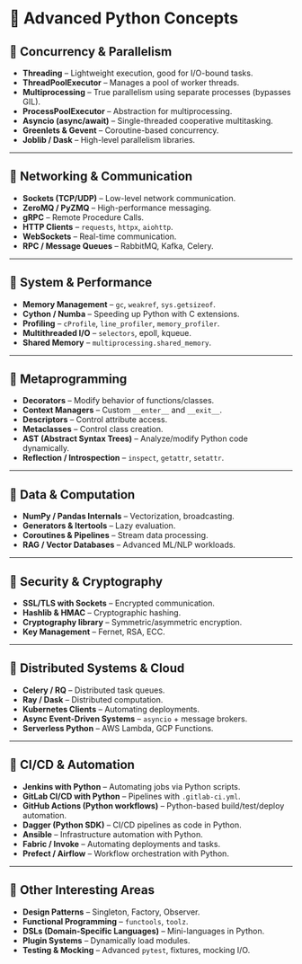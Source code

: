# 🚀 Advanced Python Concepts

## 🔹 Concurrency & Parallelism
- **Threading** – Lightweight execution, good for I/O-bound tasks.
- **ThreadPoolExecutor** – Manages a pool of worker threads.
- **Multiprocessing** – True parallelism using separate processes (bypasses GIL).
- **ProcessPoolExecutor** – Abstraction for multiprocessing.
- **Asyncio (async/await)** – Single-threaded cooperative multitasking.
- **Greenlets & Gevent** – Coroutine-based concurrency.
- **Joblib / Dask** – High-level parallelism libraries.

---

## 🔹 Networking & Communication
- **Sockets (TCP/UDP)** – Low-level network communication.
- **ZeroMQ / PyZMQ** – High-performance messaging.
- **gRPC** – Remote Procedure Calls.
- **HTTP Clients** – `requests`, `httpx`, `aiohttp`.
- **WebSockets** – Real-time communication.
- **RPC / Message Queues** – RabbitMQ, Kafka, Celery.

---

## 🔹 System & Performance
- **Memory Management** – `gc`, `weakref`, `sys.getsizeof`.
- **Cython / Numba** – Speeding up Python with C extensions.
- **Profiling** – `cProfile`, `line_profiler`, `memory_profiler`.
- **Multithreaded I/O** – `selectors`, epoll, kqueue.
- **Shared Memory** – `multiprocessing.shared_memory`.

---

## 🔹 Metaprogramming
- **Decorators** – Modify behavior of functions/classes.
- **Context Managers** – Custom `__enter__` and `__exit__`.
- **Descriptors** – Control attribute access.
- **Metaclasses** – Control class creation.
- **AST (Abstract Syntax Trees)** – Analyze/modify Python code dynamically.
- **Reflection / Introspection** – `inspect`, `getattr`, `setattr`.

---

## 🔹 Data & Computation
- **NumPy / Pandas Internals** – Vectorization, broadcasting.
- **Generators & Itertools** – Lazy evaluation.
- **Coroutines & Pipelines** – Stream data processing.
- **RAG / Vector Databases** – Advanced ML/NLP workloads.

---

## 🔹 Security & Cryptography
- **SSL/TLS with Sockets** – Encrypted communication.
- **Hashlib & HMAC** – Cryptographic hashing.
- **Cryptography library** – Symmetric/asymmetric encryption.
- **Key Management** – Fernet, RSA, ECC.

---

## 🔹 Distributed Systems & Cloud
- **Celery / RQ** – Distributed task queues.
- **Ray / Dask** – Distributed computation.
- **Kubernetes Clients** – Automating deployments.
- **Async Event-Driven Systems** – `asyncio` + message brokers.
- **Serverless Python** – AWS Lambda, GCP Functions.

---

## 🔹 CI/CD & Automation
- **Jenkins with Python** – Automating jobs via Python scripts.
- **GitLab CI/CD with Python** – Pipelines with `.gitlab-ci.yml`.
- **GitHub Actions (Python workflows)** – Python-based build/test/deploy automation.
- **Dagger (Python SDK)** – CI/CD pipelines as code in Python.
- **Ansible** – Infrastructure automation with Python.
- **Fabric / Invoke** – Automating deployments and tasks.
- **Prefect / Airflow** – Workflow orchestration with Python.

---

## 🔹 Other Interesting Areas
- **Design Patterns** – Singleton, Factory, Observer.
- **Functional Programming** – `functools`, `toolz`.
- **DSLs (Domain-Specific Languages)** – Mini-languages in Python.
- **Plugin Systems** – Dynamically load modules.
- **Testing & Mocking** – Advanced `pytest`, fixtures, mocking I/O.
